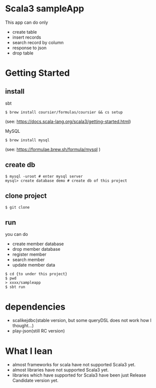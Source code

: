 # Scala3 sampleApp
This app can do only

- create table
- insert records
- search record by column
- response to json
- drop table

# Getting Started

## install

sbt
```shell
$ brew install coursier/formulas/coursier && cs setup
```
(see: https://docs.scala-lang.org/scala3/getting-started.html)

MySQL
```shell
$ brew install mysql
```
(see: https://formulae.brew.sh/formula/mysql )

## create db
```shell
$ mysql -uroot # enter mysql server
mysql> create database demo # create db of this project
```

## clone project
```shell
$ git clone
```
 
## run

you can do

- create member database
- drop member database
- register member
- search member
- update member data


```shell
$ cd {to under this project}
$ pwd
> xxxx/sampleapp
$ sbt run
```

# dependencies

- scalikejdbc(stable version, but some queryDSL does not work how I thought...)
- play-json(still RC version)

# What I lean

- almost frameworks for scala have not supported Scala3 yet.
- almost libraries have not supported Scala3 yet.
- libraries which have supported for Scala3 have been just Release Candidate version yet.
